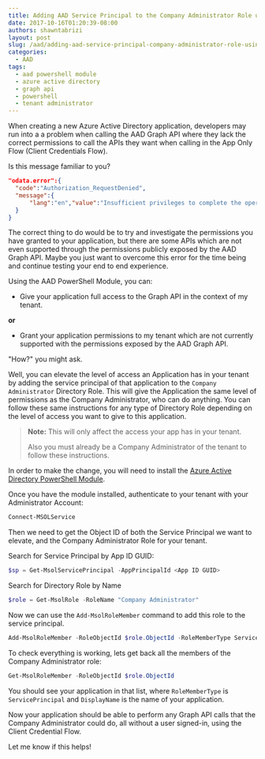 ```yaml
---
title: Adding AAD Service Principal to the Company Administrator Role using the AAD PowerShell Module
date: 2017-10-16T01:20:39-08:00
authors: shawntabrizi
layout: post
slug: /aad/adding-aad-service-principal-company-administrator-role-using-aad-powershell-module/
categories:
  - AAD
tags:
  - aad powershell module
  - azure active directory
  - graph api
  - powershell
  - tenant administrator
---
```


When creating a new Azure Active Directory application, developers may run into a a problem when calling the AAD Graph API where they lack the correct permissions to call the APIs they want when calling in the App Only Flow (Client Credentials Flow).

Is this message familiar to you?

```json
"odata.error":{
  "code":"Authorization_RequestDenied",
  "message":{
      "lang":"en","value":"Insufficient privileges to complete the operation."
  }
}
```

The correct thing to do would be to try and investigate the permissions you have granted to your application, but there are some APIs which are not even supported through the permissions publicly exposed by the AAD Graph API. Maybe you just want to overcome this error for the time being and continue testing your end to end experience.

Using the AAD PowerShell Module, you can:

* Give your application full access to the Graph API in the context of my tenant.

**or**

* Grant your application permissions to my tenant which are not currently supported with the permissions exposed by the AAD Graph API.

"How?" you might ask.

Well, you can elevate the level of access an Application has in your tenant by adding the service principal of that application to the `Company Administrator` Directory Role. This will give the Application the same level of permissions as the Company Administrator, who can do anything. You can follow these same instructions for any type of Directory Role depending on the level of access you want to give to this application.

> **Note:** This will only affect the access your app has in your tenant.
>
> Also you must already be a Company Administrator of the tenant to follow these instructions.

In order to make the change, you will need to install the [Azure Active Directory PowerShell Module](https://docs.microsoft.com/en-us/powershell/msonline/v1/azureactivedirectory).

Once you have the module installed, authenticate to your tenant with your Administrator Account:

```powershell
Connect-MSOLService
```

Then we need to get the Object ID of both the Service Principal we want to elevate, and the Company Administrator Role for your tenant.

Search for Service Principal by App ID GUID:

```powershell
$sp = Get-MsolServicePrincipal -AppPrincipalId <App ID GUID>
```

Search for Directory Role by Name

```powershell
$role = Get-MsolRole -RoleName "Company Administrator"
```

Now we can use the `Add-MsolRoleMember` command to add this role to the service principal.

```powershell
Add-MsolRoleMember -RoleObjectId $role.ObjectId -RoleMemberType ServicePrincipal -RoleMemberObjectId $sp.ObjectId
```

To check everything is working, lets get back all the members of the Company Administrator role:

```powershell
Get-MsolRoleMember -RoleObjectId $role.ObjectId
```

You should see your application in that list, where `RoleMemberType` is `ServicePrincipal` and `DisplayName` is the name of your application.

Now your application should be able to perform any Graph API calls that the Company Administrator could do, all without a user signed-in, using the Client Credential Flow.

Let me know if this helps!
